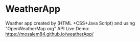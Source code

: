 # WeatherApp
Weather app created by (HTML +CSS+Java Script) and using  "OpenWeatherMap.org" API 
Live Demo: https://mosalem84.github.io/weatherApp/
